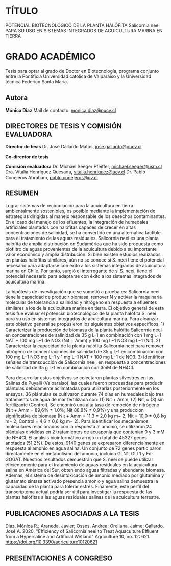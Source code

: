 # TÍTULO
POTENCIAL BIOTECNOLÓGICO DE LA PLANTA HALÓFITA Salicornia neei PARA SU USO EN SISTEMAS INTEGRADOS DE ACUICULTURA MARINA EN TIERRA

# GRADO ACADÉMICO
Tesis para optar al grado de Doctor en Biotecnología, programa conjunto entre la Pontificia Universidad católica de Valparaíso y la Universidad técnica Federico Santa María.

## Autora
**Mónica Díaz**
Mail de contacto: <monica.diaz@pucv.cl>

## DIRECTORES DE TESIS Y COMISIÓN EVALUADORA

**Director de tesis**
Dr. José Gallardo Matos, <jose.gallardo@pucv.cl>

**Co-director de tesis**


**Comisión evaluadora**
Dr. Michael Seeger Pfeiffer, <michael.seeger@usm.cl> 
Dra. Vitalia Henríquez Quesada, <vitalia.henriquez@ucv.cl> 
Dr. Pablo Conejeros Abraham, <pablo.conejeros@uv.cl>

## RESUMEN

Lograr sistemas de recirculación para la acuicultura en tierra ambientalmente sostenibles, es posible mediante la implementación de estrategias dirigidas al manejo responsable de los desechos contaminantes. En el caso del manejo de los efluentes, la integración de humedales artificiales plantados con halófitas capaces de crecer en altas concentraciones de salinidad, se ha convertido en una alternativa factible para el tratamiento de las aguas residuales. Salicornia neei es una planta halófita de amplia distribución en Sudamérica que ha sido propuesta como biofiltro de aguas provenientes de la acuicultura debido a su importante valor económico y amplia distribución. Si bien existen estudios realizados en plantas halófitas similares, aún no se conoce si S. neei tiene el potencial necesario para adaptarse con éxito a los sistemas integrados de acuicultura marina en Chile. Por tanto, surgió el interrogante de si S. neei, tiene el potencial necesario para adaptarse con éxito a los sistemas integrados de acuicultura marina. 

La hipótesis de investigación que se sometió a prueba es: Salicornia neei tiene la capacidad de producir biomasa, remover N y activar la maquinaria molecular de tolerancia a salinidad y nitrógeno en respuesta a efluentes similares a los de la acuicultura marina en tierra. El objetivo general de esta tesis fue evaluar el potencial biotecnológico de la planta halófita S. neei para su uso en sistemas integrados de acuicultura marina. Para alcanzar este objetivo general se propusieron los siguientes objetivos específicos: 1) Caracterizar la producción de biomasa de la planta halófita Salicornia neei en concentraciones de salinidad de 35 g L-1 en combinación con 1 mg L−1 NAT + 100 mg L−1 de NO3 (Nit + Amm) y 100 mg L−1 NO3 mg L−1 (Nit). 2) Caracterizar la capacidad de la planta halófita Salicornia neei para remover nitrógeno de concentraciones de salinidad de 35 g L-1 en combinación con 100 mg L−1 NO3 mg L−1 y 1 mg L−1 NAT + 100 mg L−1 de NO3. 3) Identificar señales de transducción de Salicornia neei, en respuesta a concentraciones de salinidad de 35 g L-1 en combinación con 3mM de NH4Cl.

Para desarrollar estos objetivos se colectaron plantas silvestres en las Salinas de Puyalli (Valparaíso), las cuales fueron procesadas para producir plántulas debidamente aclimatadas para utilizarlas posteriormente en los ensayos. 36 plántulas se cultivaron durante 74 días en humedales bajo tres tratamientos de agua de mar fertilizada con: (1) Nit + Amm, (2) Nit, o (3) sin fertilizante (Control). Se encontró una alta tasa de remoción de nitrógeno (Nit + Amm = 89,6% ± 1.0%; Nit 88,8% ± 0,9%) y una producción significativa de biomasa (Nit + Amm = 11,3 ± 2,0 kg m− 2; Nit = 10,0 ± 0,8 kg m− 2; Control = 4,6 ± 0,6 kg m− 2). Para identificar los mecanismos moleculares relacionados con la respuesta al amonio, se utilizaron 24 plántulas divididas en 2 tratamientos de acuaponía que contenían 0 y 3 mM de NH4Cl. El análisis bioinformático arrojó un total de 45327 genes anotados (51,2%). De estos, 9140 genes se expresaron diferencialmente en respuesta al amonio en agua salina. Un conjunto de 72 genes participaron directamente en el metabolismo del amonio, incluida GLN1, GLT1 y Fd-GOGAT. Nuestros resultados demuestran que S. neei se puede utilizar eficientemente para el tratamiento de aguas residuales en la acuicultura salina en América del Sur, obteniendo aguas filtradas y abundante biomasa. Además, el sistema de desintoxicación de amonio mediado por glutamina y glutamato sintasa activado presencia amonio y agua salina demuestra la capacidad de la planta para tolerar estrés. Finamente, este perfil del transcriptoma actual podría ser útil para investigar la respuesta de las plantas halófitas a las aguas residuales salinas de la acuicultura terrestre.

## PUBLICACIONES ASOCIADAS A LA TESIS

Diaz, Mónica R.; Araneda, Javier; Osses, Andrea; Orellana, Jaime; Gallardo, José A. 2020. "Efficiency of Salicornia neei to Treat Aquaculture Effluent from a Hypersaline and Artificial Wetland" Agriculture 10, no. 12: 621. https://doi.org/10.3390/agriculture10120621

## PRESENTACIONES A CONGRESO




